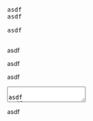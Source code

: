 <pre>

asdf
asdf

asdf

</pre>
asdf

<script>

asdf
asdf

asdf

</script>
asdf

<style>

asdf
asdf

asdf

</style>
asdf

<textarea>

asdf
asdf

asdf

</textarea>
asdf